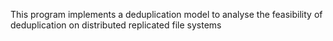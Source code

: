 This program implements a deduplication model to analyse the feasibility of deduplication on distributed replicated file systems